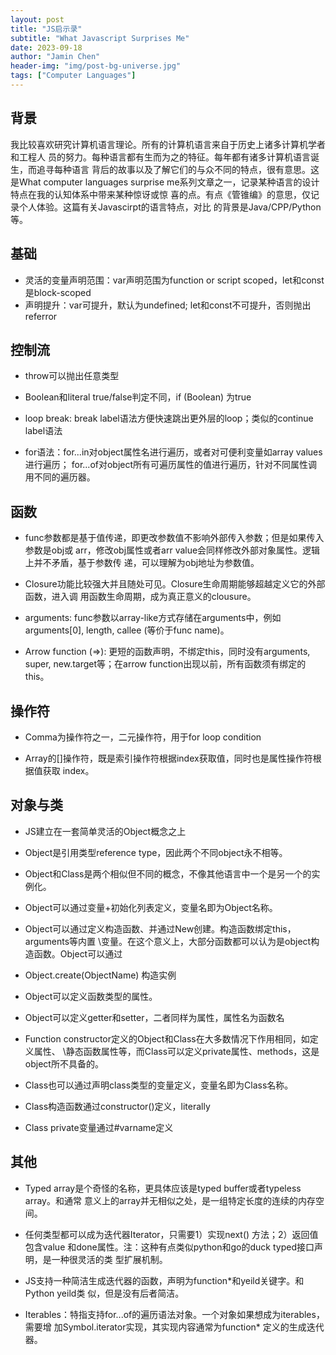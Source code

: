 ```yaml
---
layout: post
title: "JS启示录"
subtitle: "What Javascript Surprises Me"
date: 2023-09-18
author: "Jamin Chen"
header-img: "img/post-bg-universe.jpg"
tags: ["Computer Languages"]
---
```


## 背景

我比较喜欢研究计算机语言理论。所有的计算机语言来自于历史上诸多计算机学者和工程人
员的努力。每种语言都有生而为之的特征。每年都有诸多计算机语言诞生，而追寻每种语言
背后的故事以及了解它们的与众不同的特点，很有意思。这是What computer languages
surprise me系列文章之一，记录某种语言的设计特点在我的认知体系中带来某种惊讶或惊
喜的点。有点《管锥编》的意思，仅记录个人体验。这篇有关Javascirpt的语言特点，对比
的背景是Java/CPP/Python等。

## 基础

*   灵活的变量声明范围：var声明范围为function or script scoped，let和const是block-scoped
*   声明提升：var可提升，默认为undefined; let和const不可提升，否则抛出referror

## 控制流

*   throw可以抛出任意类型

*   Boolean和literal true/false判定不同，if (Boolean) 为true

*   loop break: break label语法方便快速跳出更外层的loop；类似的continue label语法

*   for语法：for...in对object属性名进行遍历，或者对可便利变量如array values进行遍历；
    for...of对object所有可遍历属性的值进行遍历，针对不同属性调用不同的遍历器。

## 函数

*   func参数都是基于值传递，即更改参数值不影响外部传入参数；但是如果传入参数是obj或
    arr，修改obj属性或者arr value会同样修改外部对象属性。逻辑上并不矛盾，基于参数传
    递，可以理解为obj地址为参数值。

*   Closure功能比较强大并且随处可见。Closure生命周期能够超越定义它的外部函数，进入调
    用函数生命周期，成为真正意义的clousure。

*   arguments: func参数以array-like方式存储在arguments中，例如arguments\[0], length,
    callee (等价于func name)。

*   Arrow function (=>): 更短的函数声明，不绑定this，同时没有arguments, super,
    new.target等；在arrow function出现以前，所有函数须有绑定的this。

## 操作符

*   Comma为操作符之一，二元操作符，用于for loop condition

*   Array的\[]操作符，既是索引操作符根据index获取值，同时也是属性操作符根据值获取
    index。

## 对象与类

*   JS建立在一套简单灵活的Object概念之上

*   Object是引用类型reference type，因此两个不同object永不相等。

*   Object和Class是两个相似但不同的概念，不像其他语言中一个是另一个的实例化。

*   Object可以通过变量+初始化列表定义，变量名即为Object名称。

*   Object可以通过定义构造函数、并通过New创建。构造函数绑定this，arguments等内置
    \变量。在这个意义上，大部分函数都可以认为是object构造函数。Object可以通过

*   Object.create(ObjectName) 构造实例

*   Object可以定义函数类型的属性。

*   Object可以定义getter和setter，二者同样为属性，属性名为函数名

*   Function constructor定义的Object和Class在大多数情况下作用相同，如定义属性、
    \静态函数属性等，而Class可以定义private属性、methods，这是object所不具备的。

*   Class也可以通过声明class类型的变量定义，变量名即为Class名称。

*   Class构造函数通过constructor()定义，literally

*   Class private变量通过#varname定义

## 其他

*   Typed array是个奇怪的名称，更具体应该是typed buffer或者typeless array。和通常
    意义上的array并无相似之处，是一组特定长度的连续的内存空间。

*   任何类型都可以成为迭代器Iterator，只需要1）实现next() 方法；2）返回值包含value
    和done属性。注：这种有点类似python和go的duck typed接口声明，是一种很灵活的类
    型扩展机制。

*   JS支持一种简洁生成迭代器的函数，声明为function\*和yeild关键字。和Python yeild类
    似，但是没有后者简洁。

*   Iterables：特指支持for...of的遍历语法对象。一个对象如果想成为iterables，需要增
    加Symbol.iterator实现，其实现内容通常为function\* 定义的生成迭代器。
